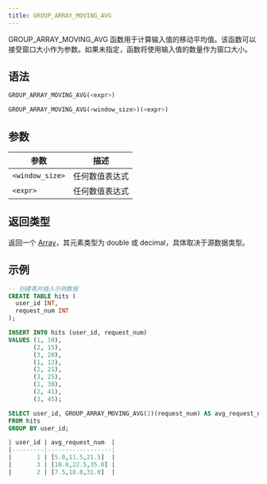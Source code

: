 ```yaml
---
title: GROUP_ARRAY_MOVING_AVG
---
```


GROUP_ARRAY_MOVING_AVG 函数用于计算输入值的移动平均值。该函数可以接受窗口大小作为参数。如果未指定，函数将使用输入值的数量作为窗口大小。

## 语法

```sql
GROUP_ARRAY_MOVING_AVG(<expr>)

GROUP_ARRAY_MOVING_AVG(<window_size>)(<expr>)
```

## 参数

| 参数            | 描述              |
|-----------------|-------------------|
| `<window_size>` | 任何数值表达式    |
| `<expr>`        | 任何数值表达式    |

## 返回类型

返回一个 [Array](../../00-sql-reference/10-data-types/array.md)，其元素类型为 double 或 decimal，具体取决于源数据类型。

## 示例

```sql
-- 创建表并插入示例数据
CREATE TABLE hits (
  user_id INT,
  request_num INT
);

INSERT INTO hits (user_id, request_num)
VALUES (1, 10),
       (2, 15),
       (3, 20),
       (1, 13),
       (2, 21),
       (3, 25),
       (1, 30),
       (2, 41),
       (3, 45);

SELECT user_id, GROUP_ARRAY_MOVING_AVG(2)(request_num) AS avg_request_num
FROM hits
GROUP BY user_id;

| user_id | avg_request_num  |
|---------|------------------|
|       1 | [5.0,11.5,21.5]  |
|       3 | [10.0,22.5,35.0] |
|       2 | [7.5,18.0,31.0]  |
```